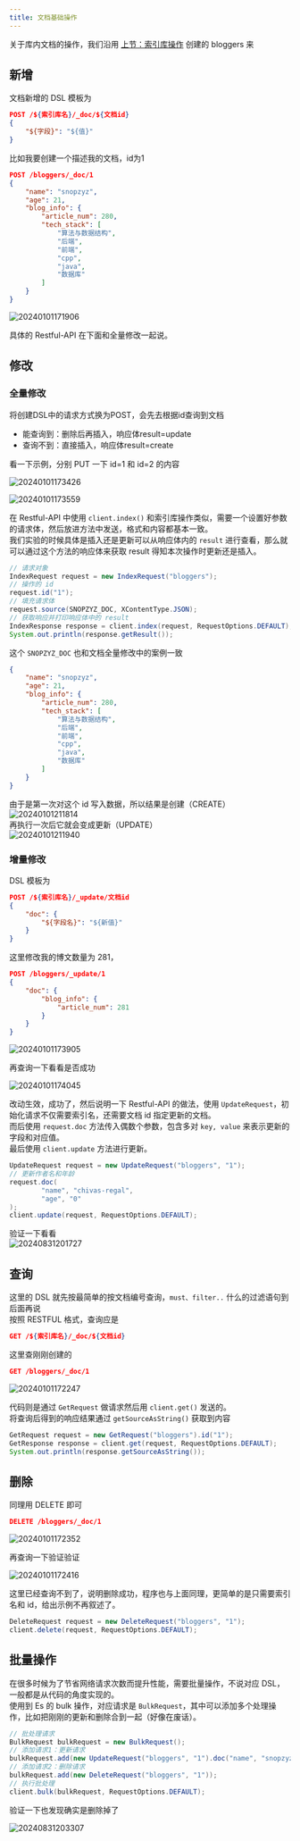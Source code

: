 ```yaml
---
title: 文档基础操作
---
```


关于库内文档的操作，我们沿用 [上节：索引库操作](./1-index-crud.html) 创建的 bloggers 来  

## 新增

文档新增的 DSL 模板为  

```json
POST /${索引库名}/_doc/${文档id}
{
    "${字段}": "${值}"
}
```

比如我要创建一个描述我的文档，id为1  

```json
POST /bloggers/_doc/1
{
    "name": "snopzyz",
    "age": 21,
    "blog_info": {
        "article_num": 280,
        "tech_stack": [
            "算法与数据结构",
            "后端",
            "前端",
            "cpp",
            "java",
            "数据库"
        ]
    }
}
```

![20240101171906](https://cr-demo-blog-1308117710.cos.ap-nanjing.myqcloud.com/chivas-regal/20240101171906.png)

具体的 Restful-API 在下面和全量修改一起说。  

## 修改

### 全量修改

将创建DSL中的请求方式换为POST，会先去根据id查询到文档
- 能查询到：删除后再插入，响应体result=update
- 查询不到：直接插入，响应体result=create

看一下示例，分别 PUT 一下 id=1 和 id=2 的内容  

![20240101173426](https://cr-demo-blog-1308117710.cos.ap-nanjing.myqcloud.com/chivas-regal/20240101173426.png)  

![20240101173559](https://cr-demo-blog-1308117710.cos.ap-nanjing.myqcloud.com/chivas-regal/20240101173559.png)  

在 Restful-API 中使用 `client.index()`
和索引库操作类似，需要一个设置好参数的请求体，然后放进方法中发送，格式和内容都基本一致。  
我们实验的时候具体是插入还是更新可以从响应体内的 `result` 进行查看，那么就可以通过这个方法的响应体来获取 result 得知本次操作时更新还是插入。

```java
// 请求对象
IndexRequest request = new IndexRequest("bloggers");
// 操作的 id
request.id("1");
// 填充请求体
request.source(SNOPZYZ_DOC, XContentType.JSON);
// 获取响应并打印响应体中的 result
IndexResponse response = client.index(request, RequestOptions.DEFAULT);
System.out.println(response.getResult());
```

这个 `SNOPZYZ_DOC` 也和文档全量修改中的案例一致

```json
{
    "name": "snopzyz",
    "age": 21,
    "blog_info": {
        "article_num": 280,
        "tech_stack": [
            "算法与数据结构",
            "后端",
            "前端",
            "cpp",
            "java",
            "数据库"
        ]
    }
}
```

由于是第一次对这个 id 写入数据，所以结果是创建（CREATE）  
![20240101211814](https://cr-demo-blog-1308117710.cos.ap-nanjing.myqcloud.com/chivas-regal/20240101211814.png)  
再执行一次后它就会变成更新（UPDATE）  
![20240101211940](https://cr-demo-blog-1308117710.cos.ap-nanjing.myqcloud.com/chivas-regal/20240101211940.png)

### 增量修改

DSL 模板为

```json
POST /${索引库名}/_update/文档id
{
    "doc": {
        "${字段名}": "${新值}"
    }
}
```

这里修改我的博文数量为 281，

```json
POST /bloggers/_update/1
{
    "doc": {
        "blog_info": {
            "article_num": 281
        }
    }
}
```

![20240101173905](https://cr-demo-blog-1308117710.cos.ap-nanjing.myqcloud.com/chivas-regal/20240101173905.png)

再查询一下看看是否成功  

![20240101174045](https://cr-demo-blog-1308117710.cos.ap-nanjing.myqcloud.com/chivas-regal/20240101174045.png)  

改动生效，成功了，然后说明一下 Restful-API 的做法，使用 `UpdateRequest`，初始化请求不仅需要索引名，还需要文档 id 指定更新的文档。  
而后使用 `request.doc` 方法传入偶数个参数，包含多对 `key, value` 来表示更新的字段和对应值。  
最后使用 `client.update` 方法进行更新。

```java
UpdateRequest request = new UpdateRequest("bloggers", "1");
// 更新作者名和年龄
request.doc(
        "name", "chivas-regal",
        "age", "0"
);
client.update(request, RequestOptions.DEFAULT);
```

验证一下看看  
![20240831201727](https://cr-demo-blog-1308117710.cos.ap-nanjing.myqcloud.com/chivas-regal/20240831201727.png)

## 查询

这里的 DSL 就先按最简单的按文档编号查询，`must、filter..` 什么的过滤语句到后面再说  
按照 RESTFUL 格式，查询应是

```json
GET /${索引库名}/_doc/${文档id}
```

这里查刚刚创建的

```json
GET /bloggers/_doc/1
```

![20240101172247](https://cr-demo-blog-1308117710.cos.ap-nanjing.myqcloud.com/chivas-regal/20240101172247.png)  

代码则是通过 `GetRequest` 做请求然后用 `client.get()` 发送的。  
将查询后得到的响应结果通过 `getSourceAsString()` 获取到内容

```java
GetRequest request = new GetRequest("bloggers").id("1");
GetResponse response = client.get(request, RequestOptions.DEFAULT);
System.out.println(response.getSourceAsString());
```

## 删除

同理用 DELETE 即可

```json
DELETE /bloggers/_doc/1
```

![20240101172352](https://cr-demo-blog-1308117710.cos.ap-nanjing.myqcloud.com/chivas-regal/20240101172352.png)

再查询一下验证验证

![20240101172416](https://cr-demo-blog-1308117710.cos.ap-nanjing.myqcloud.com/chivas-regal/20240101172416.png)

这里已经查询不到了，说明删除成功，程序也与上面同理，更简单的是只需要索引名和 id，给出示例不再叙述了。

```java
DeleteRequest request = new DeleteRequest("bloggers", "1");
client.delete(request, RequestOptions.DEFAULT);
```

## 批量操作

在很多时候为了节省网络请求次数而提升性能，需要批量操作，不说对应 DSL，一般都是从代码的角度实现的。  
使用到 Es 的 bulk 操作，对应请求是 `BulkRequest`，其中可以添加多个处理操作，比如把刚刚的更新和删除合到一起（好像在废话）。

```java
// 批处理请求
BulkRequest bulkRequest = new BulkRequest();
// 添加请求1：更新请求
bulkRequest.add(new UpdateRequest("bloggers", "1").doc("name", "snopzyz", "age", "22"));
// 添加请求2：删除请求
bulkRequest.add(new DeleteRequest("bloggers", "1"));
// 执行批处理
client.bulk(bulkRequest, RequestOptions.DEFAULT);
```

验证一下也发现确实是删除掉了

![20240831203307](https://cr-demo-blog-1308117710.cos.ap-nanjing.myqcloud.com/chivas-regal/20240831203307.png)